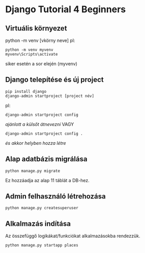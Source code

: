 # Django Tutorial 4 Beginners

## Virtuális környezet
python -m venv [vkörny neve]
pl:
```console
python -m venv myvenv
myvenv\Scripts\activate
```
siker esetén a sor elején (myvenv)

## Django telepítése és új project
```console
pip install django
django-admin startproject [project név]
```
pl:
```console
django-admin startproject config
```
*ajánlott a külsőt átnevezni*
VAGY
```console
django-admin startproject config .
```
*és akkor helyben hozza létre*

## Alap adatbázis migrálása
```console
python manage.py migrate
```
Ez hozzáadja az alap 11 táblát a DB-hez.

## Admin felhasználó létrehozása
```console
python manage.py createsuperuser
```

## Alkalmazás indítása
Az összefüggő logikákat/funkciókat alkalmazásokba rendezzük.
```console
python manage.py startapp places
```